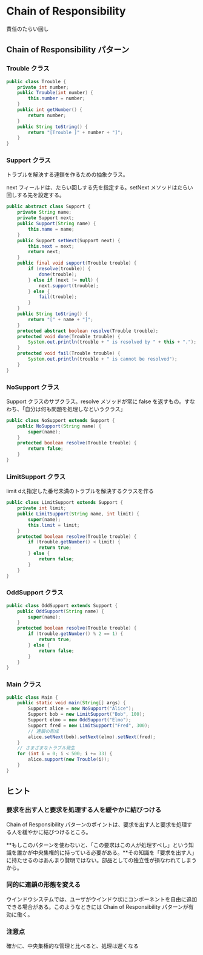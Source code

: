 # Chain of Responsibility
責任のたらい回し

## Chain of Responsibility パターン

### Trouble クラス
```java
public class Trouble {
    private int number;
    public Trouble(int number) {
        this.number = number;
    }
    public int getNumber() {
        return number;
    }
    public String toString() {
        return "[Trouble ]" + number + "]";
    }
}
```

### Support クラス
トラブルを解決する連鎖を作るための抽象クラス。

next フィールドは、たらい回しする先を指定する。setNext メソッドはたらい回しする先を設定する。

```java
public abstract class Support {
    private String name;
    private Support next;
    public Support(String name) {
        this.name = name;
    }
    public Support setNext(Support next) {
        this.next = next;
        return next;
    }
    public final void support(Trouble trouble) {
        if (resolve(trouble)) {
            done(trouble);
        } else if (next != null) {
            next.support(trouble);
        } else {
            fail(trouble);
        }
    }
    public String toString() {
        return "[" + name + "]";
    }
    protected abstract boolean resolve(Trouble trouble);
    protected void done(Trouble trouble) {
        System.out.println(trouble + " is resolved by " + this + ".");
    }
    protected void fail(Trouble trouble) {
        System.out.println(trouble + " is cannot be resolved");
    }
}
```

### NoSupport クラス
Support クラスのサブクラス。resolve メソッドが常に false を返すもの。すなわち、「自分は何も問題を処理しなというクラス」

```java
public class NoSupport extends Support {
    public NoSupport(String name) {
        super(name);
    }
    protected boolean resolve(Trouble trouble) {
        return false;
    }
}
```

### LimitSupport クラス
limit dえ指定した番号未満のトラブルを解決するクラスを作る

```java
public class LimitSupport extends Support {
    private int limit;
    public LimitSupport(String name, int limit) {
        super(name);
        this.limit = limit;
    }
    protected boolean resolve(Trouble trouble) {
        if (trouble.getNumber() < limit) {
            return true;
        } else {
            return false;
        }
    }
}
```

### OddSupport クラス
```java
public class OddSupport extends Support {
    public OddSupport(String name) {
        super(name);
    }
    protected boolean resolve(Trouble trouble) {
        if (trouble.getNumber() % 2 == 1) {
            return true;
        } else {
            return false;
        }
    }
}
```

### Main クラス
```java
public class Main {
    public static void main(String[] args) {
        Support alice = new NoSupport("Alice");
        Support bob = new LimitSupport("Bob", 100);
        Support elmo = new OddSupport("Elmo");
        Support fred = new LimitSupport("Fred", 300);
        // 連鎖の形成
        alice.setNext(bob).setNext(elmo).setNext(fred);
    }
    // さまざまなトラブル発生
    for (int i = 0; i < 500; i += 33) {
        alice.support(new Trouble(i));
    }
}
```

## ヒント

### 要求を出す人と要求を処理する人を緩やかに結びつける
Chain of Responsibility パターンのポイントは、要求を出す人と要求を処理する人を緩やかに結びつけるところ。

**もしこのパターンを使わないと、「この要求はこの人が処理すべし」という知識を誰かが中央集権的に持っている必要がある。**その知識を「要求を出す人」に持たせるのはあんまり賢明ではない。部品としての独立性が損なわれてしまうから。

### 同的に連鎖の形態を変える
ウインドウシステムでは、ユーザがウインドウ状にコンポーネントを自由に追加できる場合がある。このようなときには Chain of Responsibility パターンが有効に働く。

### 注意点
確かに、中央集権的な管理と比べると、処理は遅くなる
